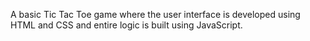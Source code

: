 A basic Tic Tac Toe game where the user interface is developed using HTML and CSS and entire logic is built using JavaScript.